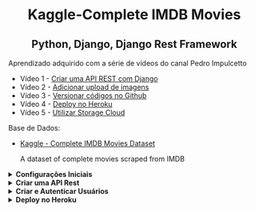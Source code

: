 <h1 align="center">Kaggle-Complete IMDB Movies</h1>
<h2 align="center">Python, Django, Django Rest Framework</h2>


Aprendizado adquirido com a série de vídeos do canal Pedro Impulcetto
- Vídeo 1 - [Criar uma API REST com Django](https://www.youtube.com/watch?v=wtl8ZyCbTbg)
- Vídeo 2 - [Adicionar upload de imagens](https://www.youtube.com/watch?v=Syoz9ldmS6o)
- Vídeo 3 - [Versionar códigos no Github](https://www.youtube.com/watch?v=FL8RtqJJwmQ)
- Vídeo 4 - [Deploy no Heroku](https://www.youtube.com/watch?v=01iXLbvGcNE)
- Vídeo 5 - [Utilizar Storage Cloud](https://www.youtube.com/watch?v=_Rsclg1FpPY)


Base de Dados:
- [Kaggle - Complete IMDB Movies Dataset](https://www.kaggle.com/datasets/gorochu/complete-imdb-movies-dataset)
    <p>A dataset of complete movies scraped from IMDB</p>

<details> 
    <summary><strong>Configurações Iniciais</strong></summary>
    <br />
    <div>
        <p><b>Passo 1</b> - criar a pasta do projeto no repositório local<br />
        - mkdir nome_pasta<br />
        - cd nome_pasta
        <br />
        <p><b>Passo 2</b> - criar e acessar o ambiente virtual<br />
        - python3 -m venv venv<br />
        - source venv/bin/activate
        <br />
        <p><b>Passo 3</b> - instalar as dependências que serão utilizadas<br />
        - pip install django djangorestframework pillow<br />
        - pillow: biblioteca que trabalha com imagens
        <br />
        <p><b>Passo 4</b> - criar o projeto (utilizar ponto para instalar no diretório atual)<br />
        - django-admin startproject nome_projeto .
        <br />
        <p><b>Passo 5</b> - configurar o arquivo settings.py<br />
        - import os<br />
        - TEMPLATES = ['DIRS': [os.path.join(BASE_DIR, 'templates')],]<br />
        - INSTALLED_APPS = ['rest_framework',]<br />
        - LANGUAGE_CODE = 'pt-br'<br />
        - TIME_ZONE = 'America/Sao_Paulo'
        <br />
        <p><b>Passo 6</b> - criar o super usuário<br />
        - python manage.py createsuperuser
        <br />
        <p><b>Passo 7</b> - criar as tabelas iniciais dentro do banco de dados<br />
        - python manage.py makemigrations<br />
        - python manage.py migrate
        <br />
        <p><b>Passo 8</b> - inicializar o servidor<br />
        - python manage.py runserver<br />
        - http://127.0.0.1:8000/
        <br />
        <p><b>Passo 9</b> - criar o repositório remoto no Github<br />
        - GitHub: https://github.com/<br />
        - inicializar o repositório local e adicionar ao repositório remoto
        <br />
    </div>
</details>
 
<details> 
    <summary><strong>Criar uma API Rest</strong></summary>
    <br />
    <div>
        <p><b>Passo 1</b> - criar o app<br />
        - django-admin startapp nome_app
        <br />
        <p><b>Passo 2</b> - configurar o projeto no arquivo settings.py<br />
        - INSTALLED_APPS = ['nome_app',]
        <br />
        <p><b>Passo 3</b> - criar os campos do projeto no arquivo models.py<br />
        - criar os campos da tabela do projeto<br />
        - importar a biblioteca from uuid import uuid4 para o campo id
        - criar função para armazenar o nome do arquivo de imagem: def upload_image(instance, filename):
        <br />
        <p><b>Passo 4</b> - criar o arquivo serializers dentro da pasta nome_app/api<br />
        - from rest_framework import serializers<br />
        - from nome_app import models
        <br />
        <p><b>Passo 5</b> - criar o arquivo viewsets dentro da pasta nome_app/api<br />
        - from rest_framework import viewsets<br />
        - from nome_app.api import serializers<br />
        - from nome_app import models
        <br />
        <p><b>Passo 6</b> - identificar aonde será armazenado as imagens no arquivo settings.py<br />
        - import os<br />
        - criar variáveis de ambiente<br />
            - MEDIA_URL = '/media/'<br />
            - MEDIA_ROOT = os.path.join(BASE_DIR, 'media')<br />
        <p><b>Passo 7</b> - criar as rotas no arquivo urls<br />
        - from rest_framework import routers<br />
        - from nome_app.api import viewsets as nome_appviewsets<br />
        - from django.conf.urls.static import static<br />
        - from django.conf import settings
        <br />
        <p><b>Passo 8</b> - incluir o model no admin.py<br />
        - from .models import Nome_app
        <br />
        <p><b>Passo 9</b> - criar as tabelas do novo modelo dentro do banco de dados<br />
        - python manage.py makemigrations<br />
        - python manage.py migrate
        <br />
        <p><b>Passo 10</b> - inicializar o projeto<br />
        - python manage.py runserver
        <br />
    </div>
</details>

<details> 
    <summary><strong>Criar e Autenticar Usuários</strong></summary>
    <br />
    <div>
        <p><b>Passo 1</b> - criar o app users<br />
        - django-admin startapp users
        <br />
        <p><b>Passo 2</b> - configurar o projeto no arquivo settings.py<br />
        - INSTALLED_APPS = ['users',]
        <br />
        <p><b>Passo 3</b> - definir as urls<br />
        - from django.urls import path<br />
        - from . import views
        <br />
        <p><b>Passo 4</b> - criar as funções no arquivo views.py<br />
        - from django.http import HttpResponse<br />
        - return HttpResponse('login')
        <br />
        <p><b>Passo 5</b> - criar os campos do cadastro de usuários no arquivo models.py<br />
        - criar os campos
        <br />
    </div>
</details>

<details> 
    <summary><strong>Deploy no Heroku</strong></summary>
    <br />
    <div>
        <p><b>Passo 1</b> - instalar o heroku cli<br />
        - Heroku: https://www.heroku.com/home<br />
        - verificar a versão: heroku --version<br />
        - logar: heroku login
        <br />
        <p><b>Passo 2</b> - criar um projeto dentro do heroku<br />
        - heroku create nome_site
        <br />
        <p><b>Passo 3</b> - incluir a url dentro do arquivo settings.py<br />
        - ALLOWED_HOSTS = ['https://nome_site.herokuapp.com/']
        <br />
        <p><b>Passo 4</b> - criar o arquivo Procfile<br />
        - dentro da pasta root do projeto<br />
        - para saber o nome do projeto: ROOT_URLCONF = 'nome_app.urls'
        <br />
        <p><b>Passo 5</b> - instalar pacotes para ajudar a configurar o deploy<br />
        - pip install django-heroku<br />
        - pip install gunicorn
        <br />
        <p><b>Passo 6</b> - criar o arquivo requirements.txt<br />
        - pip freeze > requirements.txt
        <br />
        <p><b>Passo 7</b> - subir a aplicação para o Heroku<br />
        - git push heroku master
        <br />
    </div>
</details>

